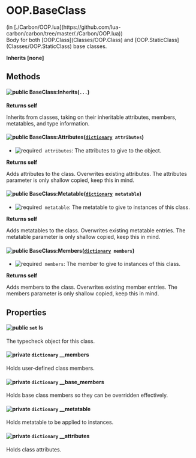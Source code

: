 <link href="../../style.css" rel="stylesheet" type="text/css"/>
<h1 class="class-title">OOP.BaseClass</h1>
<span class="file-link">(in [./Carbon/OOP.lua](https://github.com/lua-carbon/carbon/tree/master/./Carbon/OOP.lua))</span><br/>
Body for both [OOP.Class](Classes/OOP.Class) and [OOP.StaticClass](Classes/OOP.StaticClass) base classes.

**Inherits [none]**

## Methods
#### ![public](https://img.shields.io/badge/%20-public-11b237.svg?style=flat-square) BaseClass:Inherits(<code>...</code>)


**Returns  self**

Inherits from classes, taking on their inheritable attributes, members, metatables, and type information.


#### ![public](https://img.shields.io/badge/%20-public-11b237.svg?style=flat-square) BaseClass:Attributes(<code>[dictionary](Types#dictionary) attributes</code>)
- ![required](https://img.shields.io/badge/%20-required-ff9600.svg?style=flat-square)&nbsp;&nbsp;`attributes`: The attributes to give to the object.

**Returns  self**

Adds attributes to the class. Overwrites existing attributes.
The attributes parameter is only shallow copied, keep this in mind.


#### ![public](https://img.shields.io/badge/%20-public-11b237.svg?style=flat-square) BaseClass:Metatable(<code>[dictionary](Types#dictionary) metatable</code>)
- ![required](https://img.shields.io/badge/%20-required-ff9600.svg?style=flat-square)&nbsp;&nbsp;`metatable`: The metatable to give to instances of this class.

**Returns  self**

Adds metatables to the class. Overwrites existing metatable entries.
The metatable parameter is only shallow copied, keep this in mind.


#### ![public](https://img.shields.io/badge/%20-public-11b237.svg?style=flat-square) BaseClass:Members(<code>[dictionary](Types#dictionary) members</code>)
- ![required](https://img.shields.io/badge/%20-required-ff9600.svg?style=flat-square)&nbsp;&nbsp;`members`: The member to give to instances of this class.

**Returns  self**

Adds members to the class. Overwrites existing member entries.
The members parameter is only shallow copied, keep this in mind.


## Properties
#### ![public](https://img.shields.io/badge/%20-public-11b237.svg?style=flat-square) <code>set</code> Is
The typecheck object for this class.


#### ![private](https://img.shields.io/badge/%20-private-d30500.svg?style=flat-square) <code>dictionary</code> __members
Holds user-defined class members.


#### ![private](https://img.shields.io/badge/%20-private-d30500.svg?style=flat-square) <code>dictionary</code> __base_members
Holds base class members so they can be overridden effectively.


#### ![private](https://img.shields.io/badge/%20-private-d30500.svg?style=flat-square) <code>dictionary</code> __metatable
Holds metatable to be applied to instances.


#### ![private](https://img.shields.io/badge/%20-private-d30500.svg?style=flat-square) <code>dictionary</code> __attributes
Holds class attributes.

